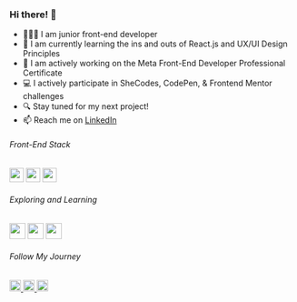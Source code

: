 <h3> Hi there! 👋</h3>
<ul>
<li>👩🏼‍💻 I am junior front-end developer</li>
<li>🌱 I am currently learning the ins and outs of React.js and UX/UI Design Principles</li>
<li>🔭 I am actively working on the Meta Front-End Developer Professional Certificate</li>
  <li>💻 I actively participate in SheCodes, CodePen, & Frontend Mentor challenges</li>
  <li>🔍 Stay tuned for my next project!</li>
<li>📫 Reach me on <a href="https://www.linkedin.com/in/doyonlaura" target="_blank">LinkedIn
<!--   <img src="https://github.com/L-itslocked/L-itslocked/assets/114937668/bd8c5dc9-40ec-4800-af50-7700ab77299a" width="25em"/>  -->
</a></li>
</ul>

<h6>Front-End Stack</h6>
<img src="https://github.com/L-itslocked/L-itslocked/assets/114937668/aa80bc2c-b0b5-4257-9a55-7b331953de1f" width="25em" />
<img src="https://github.com/L-itslocked/L-itslocked/assets/114937668/1546761c-949b-4dbf-8f7c-3e976c019e3e" width="25em"/>
<img src="https://github.com/L-itslocked/L-itslocked/assets/114937668/31b5a861-160b-4052-b06d-e4942fbaeda0" width="25em"/>

<h6>Exploring and Learning</h6>
<img src="https://github.com/L-itslocked/L-itslocked/assets/114937668/b7534459-8b14-4b64-b130-c7ab652a1abc" width="28em"/>
<img src="https://github.com/L-itslocked/L-itslocked/assets/114937668/45a7274b-f27c-42d0-8d56-e3e02c295a71" width="28em"/> 
<img src="https://github.com/L-itslocked/L-itslocked/assets/114937668/71898f94-9afd-40f7-bf84-76faacda8eec" width="28em"/>

<h6>Follow My Journey</h6>
<a href="https://www.frontendmentor.io/profile/L-itslocked" title="Frontend Mentor"><img src="https://github.com/L-itslocked/L-itslocked/assets/114937668/f90f0a45-5df2-44dd-8288-f9686d008e37" width="20em"/>  </a>  
<a href="https://codepen.io/Itslocked" title="CodePen"><img src="https://github.com/L-itslocked/L-itslocked/assets/114937668/8f1f89b3-54da-484f-a787-7ec01a0cd387" width="20em"/> </a>
<a href="https://www.shecodes.io/graduates/57396-laura-doyon" title="SheCodes"><img src="https://github.com/L-itslocked/L-itslocked/assets/114937668/755a58d0-a563-4f06-9341-6700e3356624" width="20em"/>  </a>  
<!-- <a href=""><img src="https://github.com/L-itslocked/L-itslocked/assets/114937668/deaaacf8-a7d6-4f4d-9f31-c381a1322608" width="25em"/></a> -->


<!--START_SECTION:waka-->
<!--END_SECTION:waka-->


